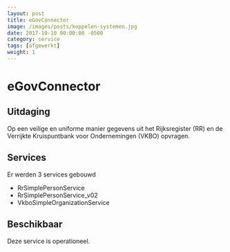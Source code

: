 ```yaml
---
layout: post
title: eGovConnector
image: /images/posts/koppelen-systemen.jpg
date: 2017-10-10 00:00:00 -0500
category: service
tags: [afgewerkt]
weight: 1
---
```



# eGovConnector

## Uitdaging 
Op een veilige en uniforme manier gegevens uit het Rijksregister (RR) en de Verrijkte Kruispuntbank voor Ondernemingen (VKBO) opvragen.

## Services

Er werden 3 services gebouwd
* RrSimplePersonService
* RrSimplePersonService_v02
* VkboSimpleOrganizationService

## Beschikbaar

Deze service is operationeel.
